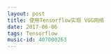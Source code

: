 ```yaml
---
layout: post
title: 使用Tensorflow实现 VGG网络
date: 2017-06-06
tags: Tensorflow
music-id: 407000263
---
```

